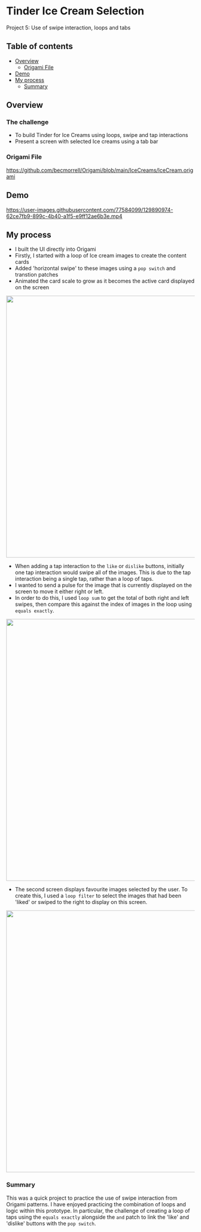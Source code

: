 # Tinder Ice Cream Selection 

Project 5: Use of swipe interaction, loops and tabs 

## Table of contents

- [Overview](#overview)
  - [Origami File](#Origami-File)
- [Demo](#Demo)
- [My process](#my-process)
  - [Summary](#summary)


## Overview

### The challenge

- To build Tinder for Ice Creams using loops, swipe and tap interactions 
- Present a screen with selected Ice creams using a tab bar


### Origami File 

https://github.com/becmorrell/Origami/blob/main/IceCreams/IceCream.origami


## Demo 

https://user-images.githubusercontent.com/77584099/129890974-62ce7fb9-899c-4b40-a1f5-e9ff12ae6b3e.mp4


## My process

- I built the UI directly into Origami 
- Firstly, I started with a loop of Ice cream images to create the content cards 
- Added 'horizontal swipe' to these images using a `pop switch` and transtion patches
- Animated the card scale to grow as it becomes the active card displayed on the screen 


<img src="https://user-images.githubusercontent.com/77584099/129891034-b8132136-c04f-4531-9a07-9cb28e6ba353.png" width="700px">


- When adding a tap interaction to the `like` or `dislike` buttons, initially one tap interaction would swipe all of the images. This is due to the tap interaction being a single tap, rather than a loop of taps. 
- I wanted to send a pulse for the image that is currently displayed on the screen to move it either right or left. 
- In order to do this, I used `loop sum` to get the total of both right and left swipes, then compare this against the index of images in the loop using `equals exactly`.  

<img src="https://user-images.githubusercontent.com/77584099/129891055-424016a2-eb8c-49fa-9553-b83853372189.png" width="700px">

- The second screen displays favourite images selected by the user. To create this, I used a `loop filter` to select the images that had been 'liked' or swiped to the right to display on this screen.

<img src="https://user-images.githubusercontent.com/77584099/129891049-4e6376c5-892a-4f81-9276-e44387e726fc.png" width="700px">


### Summary

This was a quick project to practice the use of swipe interaction from Origami patterns. I have enjoyed practicing the combination of loops and logic within this prototype. In particular, the challenge of creating a loop of taps using the `equals exactly` alongside the `and` patch to link the 'like' and 'dislike' buttons with the `pop switch`. 


